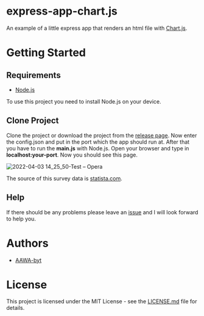 # express-app-chart.js
An example of a little express app that renders an html file with [Chart.js](https://www.chartjs.org/).

# Getting Started
## Requirements
- [Node.js](https://nodejs.org/en/download/)

To use this project you need to install Node.js on your device.

## Clone Project
Clone the project or download the project from the [release page](https://github.com/AAWA-byt/express-app-chart.js/releases).
Now enter the config.json and put in the port which the app should run at.
After that you have to run the **main.js** with Node.js. Open your browser and type in **localhost:your-port**.
Now you should see this page.

![2022-04-03 14_25_50-Test – Opera](https://user-images.githubusercontent.com/76434239/161427971-36997d3e-96d7-4659-bae0-f0b34f2aee4a.png)

The source of this survey data is [statista.com](https://www.statista.com).

## Help
If there should be any problems please leave an [issue](https://github.com/AAWA-byt/express-app-chart.js/issues) and I will look forward to help you.

# Authors
- [AAWA-byt](https://github.com/AAWA-byt)

# License
This project is licensed under the MIT License - see the [LICENSE.md](https://github.com/AAWA-byt/express-app-chart.js/blob/main/LICENSE) file for details.
